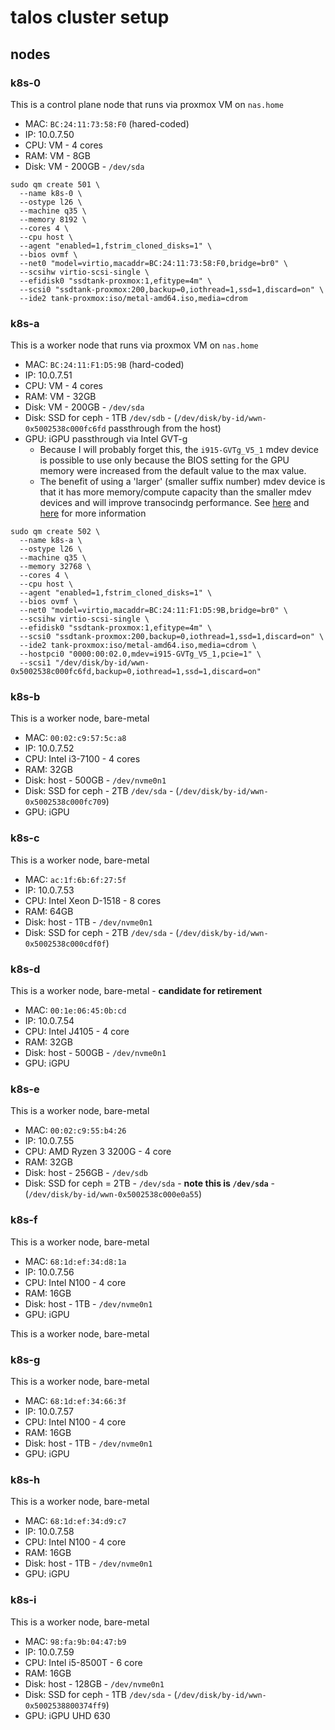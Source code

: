 # talos cluster setup

## nodes

### k8s-0

This is a control plane node that runs via proxmox VM on `nas.home`

* MAC: `BC:24:11:73:58:F0` (hared-coded)
* IP: 10.0.7.50
* CPU: VM - 4 cores
* RAM: VM - 8GB
* Disk: VM - 200GB - `/dev/sda`

```shell
sudo qm create 501 \
  --name k8s-0 \
  --ostype l26 \
  --machine q35 \
  --memory 8192 \
  --cores 4 \
  --cpu host \
  --agent "enabled=1,fstrim_cloned_disks=1" \
  --bios ovmf \
  --net0 "model=virtio,macaddr=BC:24:11:73:58:F0,bridge=br0" \
  --scsihw virtio-scsi-single \
  --efidisk0 "ssdtank-proxmox:1,efitype=4m" \
  --scsi0 "ssdtank-proxmox:200,backup=0,iothread=1,ssd=1,discard=on" \
  --ide2 tank-proxmox:iso/metal-amd64.iso,media=cdrom
```

### k8s-a

This is a worker node that runs via proxmox VM on `nas.home`

* MAC: `BC:24:11:F1:D5:9B` (hard-coded)
* IP: 10.0.7.51
* CPU: VM - 4 cores
* RAM: VM - 32GB
* Disk: VM - 200GB - `/dev/sda`
* Disk: SSD for ceph - 1TB `/dev/sdb` - (`/dev/disk/by-id/wwn-0x5002538c000fc6fd` passthrough from the host)
* GPU: iGPU passthrough via Intel GVT-g
  * Because I will probably forget this, the `i915-GVTg_V5_1` mdev device is possible to use only because the BIOS setting for the GPU memory were increased from the default value to the max value.
  * The benefit of using a 'larger' (smaller suffix number) mdev device is that it has more memory/compute capacity than the smaller mdev devices and will improve transocindg performance. See [here](https://blog.ktz.me/why-i-stopped-using-intel-gvt-g-on-proxmox/) and [here](https://github.com/intel/gvt-linux/wiki/GVTg_Setup_Guide#53-create-vgpu-kvmgt-only) for more information

```shell
sudo qm create 502 \
  --name k8s-a \
  --ostype l26 \
  --machine q35 \
  --memory 32768 \
  --cores 4 \
  --cpu host \
  --agent "enabled=1,fstrim_cloned_disks=1" \
  --bios ovmf \
  --net0 "model=virtio,macaddr=BC:24:11:F1:D5:9B,bridge=br0" \
  --scsihw virtio-scsi-single \
  --efidisk0 "ssdtank-proxmox:1,efitype=4m" \
  --scsi0 "ssdtank-proxmox:200,backup=0,iothread=1,ssd=1,discard=on" \
  --ide2 tank-proxmox:iso/metal-amd64.iso,media=cdrom \
  --hostpci0 "0000:00:02.0,mdev=i915-GVTg_V5_1,pcie=1" \
  --scsi1 "/dev/disk/by-id/wwn-0x5002538c000fc6fd,backup=0,iothread=1,ssd=1,discard=on"
```

### k8s-b

This is a worker node, bare-metal

* MAC: `00:02:c9:57:5c:a8`
* IP: 10.0.7.52
* CPU: Intel i3-7100 - 4 cores
* RAM: 32GB
* Disk: host - 500GB - `/dev/nvme0n1`
* Disk: SSD for ceph - 2TB `/dev/sda` - (`/dev/disk/by-id/wwn-0x5002538c000fc709`)
* GPU: iGPU

### k8s-c

This is a worker node, bare-metal

* MAC: `ac:1f:6b:6f:27:5f`
* IP: 10.0.7.53
* CPU: Intel Xeon D-1518 - 8 cores
* RAM: 64GB
* Disk: host - 1TB - `/dev/nvme0n1`
* Disk: SSD for ceph - 2TB `/dev/sda` - (`/dev/disk/by-id/wwn-0x5002538c000cdf0f`)

### k8s-d

This is a worker node, bare-metal - **candidate for retirement**

* MAC: `00:1e:06:45:0b:cd`
* IP: 10.0.7.54
* CPU: Intel J4105 - 4 core
* RAM: 32GB
* Disk: host - 500GB - `/dev/nvme0n1`
* GPU: iGPU

### k8s-e

This is a worker node, bare-metal

* MAC: `00:02:c9:55:b4:26`
* IP: 10.0.7.55
* CPU: AMD Ryzen 3 3200G - 4 core
* RAM: 32GB
* Disk: host - 256GB - `/dev/sdb`
* Disk: SSD for ceph = 2TB - `/dev/sda` - **note this is `/dev/sda`** - (`/dev/disk/by-id/wwn-0x5002538c000e0a55`)

### k8s-f

This is a worker node, bare-metal

* MAC: `68:1d:ef:34:d8:1a`
* IP: 10.0.7.56
* CPU: Intel N100 - 4 core
* RAM: 16GB
* Disk: host - 1TB - `/dev/nvme0n1`
* GPU: iGPU

This is a worker node, bare-metal

### k8s-g

This is a worker node, bare-metal

* MAC: `68:1d:ef:34:66:3f`
* IP: 10.0.7.57
* CPU: Intel N100 - 4 core
* RAM: 16GB
* Disk: host - 1TB - `/dev/nvme0n1`
* GPU: iGPU
  
### k8s-h

This is a worker node, bare-metal

* MAC: `68:1d:ef:34:d9:c7`
* IP: 10.0.7.58
* CPU: Intel N100 - 4 core
* RAM: 16GB
* Disk: host - 1TB - `/dev/nvme0n1`
* GPU: iGPU

### k8s-i

This is a worker node, bare-metal

* MAC: `98:fa:9b:04:47:b9`
* IP: 10.0.7.59
* CPU: Intel i5-8500T - 6 core
* RAM: 16GB
* Disk: host - 128GB - `/dev/nvme0n1`
* Disk: SSD for ceph - 1TB `/dev/sda` - (`/dev/disk/by-id/wwn-0x5002538800374ff9`)
* GPU: iGPU UHD 630

